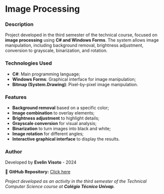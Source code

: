# Image Processing

### Description

Project developed in the third semester of the technical course, focused on **image processing** using **C# and Windows Forms**. The system allows image manipulation, including background removal, brightness adjustment, conversion to grayscale, binarization, and rotation.

### Technologies Used

- **C#**: Main programming language;
- **Windows Forms**: Graphical interface for image manipulation;
- **Bitmap (System.Drawing)**: Pixel-by-pixel image manipulation.

### Features

- **Background removal** based on a specific color;
- **Image combination** to overlay elements;
- **Brightness adjustment** to highlight details;
- **Grayscale conversion** for visual analysis;
- **Binarization** to turn images into black and white;
- **Image rotation** for different angles;
- **Interactive graphical interface** to display the results.

### Author

Developed by **Evelin Visoto** - 2024

📌 **GitHub Repository:** [Click here](https://github.com/EvelinVisoto/Site-Isabela)

_Project developed as an activity in the third semester of the Technical Computer Science course at **Colégio Técnico Univap**._
